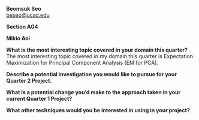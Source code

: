 **Beomsuk Seo**  
beseo@ucsd.edu

**Section A04**

**Mikio Aoi**

**What is the most interesting topic covered in your domain this quarter?**  
The most interesting topic covered in my domain this quarter is Expectation Maximization for Principal Component Analysis (EM for PCA).

**Describe a potential investigation you would like to pursue for your Quarter 2 Project.**  

**What is a potential change you’d make to the approach taken in your current Quarter 1 Project?**  

**What other techniques would you be interested in using in your project?**  
